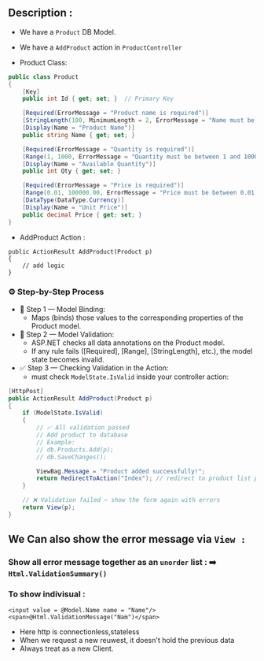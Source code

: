 ## Description : 
- We have a `Product` DB Model.
- We have a `AddProduct` action in `ProductController`

- Product Class:
  
```.cs
public class Product
{
    [Key]  
    public int Id { get; set; }  // Primary Key

    [Required(ErrorMessage = "Product name is required")]
    [StringLength(100, MinimumLength = 2, ErrorMessage = "Name must be between 2 and 100 characters")]
    [Display(Name = "Product Name")]
    public string Name { get; set; }

    [Required(ErrorMessage = "Quantity is required")]
    [Range(1, 1000, ErrorMessage = "Quantity must be between 1 and 1000")]
    [Display(Name = "Available Quantity")]
    public int Qty { get; set; }

    [Required(ErrorMessage = "Price is required")]
    [Range(0.01, 100000.00, ErrorMessage = "Price must be between 0.01 and 100000")]
    [DataType(DataType.Currency)]
    [Display(Name = "Unit Price")]
    public decimal Price { get; set; }
}
```

- AddProduct Action :
```
public ActionResult AddProduct(Product p)
{
    // add logic
}
```
### ⚙️ Step-by-Step Process
  - 🧠 Step 1 — Model Binding:
    - Maps (binds) those values to the corresponding properties of the Product model.
  - 🧪 Step 2 — Model Validation:
    - ASP.NET checks all data annotations on the Product model.
    - If any rule fails ([Required], [Range], [StringLength], etc.), the model state becomes invalid.
  - ✅ Step 3 — Checking Validation in the Action:
    - must check `ModelState.IsValid` inside your controller action:

```.cs
[HttpPost]
public ActionResult AddProduct(Product p)
{
    if (ModelState.IsValid)
    {
        // ✅ All validation passed
        // Add product to database
        // Example:
        // db.Products.Add(p);
        // db.SaveChanges();

        ViewBag.Message = "Product added successfully!";
        return RedirectToAction("Index"); // redirect to product list page
    }

    // ❌ Validation failed — show the form again with errors
    return View(p);
}
```

## We Can also show the error message via `View : `
### Show all error message together as an `unorder` list : ➡️ `Html.ValidationSummary()`
### To show indivisual : 
```
<input value = @Model.Name name = "Name"/>
<span>@Html.ValidationMessage("Nam")</span>
```

- Here http is connectionless,stateless
- When we request a new reuwest, it doesn't hold the previous data
- Always treat as a new Client. 
  
